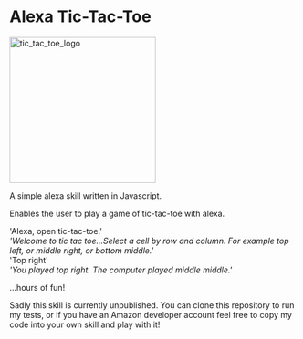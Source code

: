 # Alexa Tic-Tac-Toe

<img width="256" alt="tic_tac_toe_logo" src="https://user-images.githubusercontent.com/25392162/26852510-66ed04ae-4b06-11e7-9ae2-aafd24930d40.png">

A simple alexa skill written in Javascript.

Enables the user to play a game of tic-tac-toe with alexa.

'Alexa, open tic-tac-toe.'  
*'Welcome to tic tac toe...Select a cell by row and column.  For example top left, or middle right, or bottom middle.'*  
'Top right'  
*'You played top right.  The computer played middle middle.'*  

...hours of fun!

Sadly this skill is currently unpublished.  You can clone this repository to run my tests, or if you have an Amazon developer account feel free to copy my code into your own skill and play with it!
